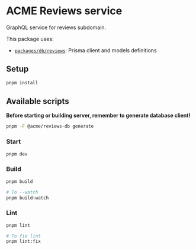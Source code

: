 # ACME Reviews service

GraphQL service for reviews subdomain.

This package uses:

- [`packages/db/reviews`](../../packages/db/reviews): Prisma client and models definitions

## Setup

```bash
pnpm install
```

## Available scripts

**Before starting or building server, remember to generate database client!**

```bash
pnpm -F @acme/reviews-db generate
```

### Start

```bash
pnpm dev
```

### Build

```bash
pnpm build

# To --watch
pnpm build:watch
```

### Lint

```bash
pnpm lint

# To fix lint
pnpm lint:fix
```

